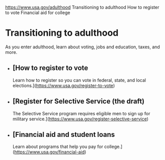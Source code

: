 

https://www.usa.gov/adulthood
Transitioning to adulthood
How to register to vote
Financial aid for college

Transitioning to adulthood
==========================

As you enter adulthood, learn about voting, jobs and education, taxes, and more.

* [How to register to vote
  -----------------------

  Learn how to register so you can vote in federal, state, and local elections.](https://www.usa.gov/register-to-vote)
* [Register for Selective Service (the draft)
  ------------------------------------------

  The Selective Service program requires eligible men to sign up for military service.](https://www.usa.gov/register-selective-service)
* [Financial aid and student loans
  -------------------------------

  Learn about programs that help you pay for college.](https://www.usa.gov/financial-aid)
